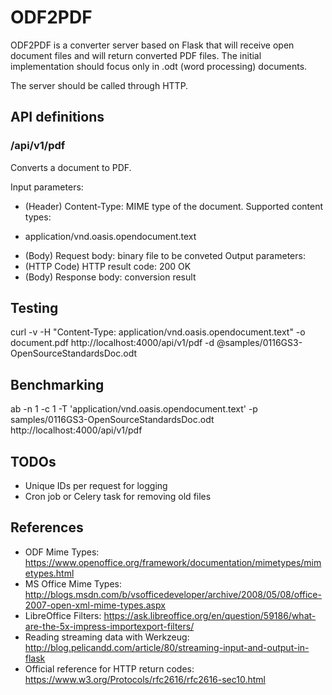 # ODF2PDF

ODF2PDF is a converter server based on Flask that will receive open document files
and will return converted PDF files. The initial implementation should focus
only in .odt (word processing) documents. 

The server should be called through HTTP.

## API definitions

###  /api/v1/pdf

Converts a document to PDF.

Input parameters:
- (Header) Content-Type: MIME type of the document. Supported content types:
* application/vnd.oasis.opendocument.text
- (Body) Request body: binary file to be conveted
Output parameters:
- (HTTP Code) HTTP result code: 200 OK
- (Body) Response body: conversion result

## Testing

curl -v -H "Content-Type: application/vnd.oasis.opendocument.text" -o document.pdf http://localhost:4000/api/v1/pdf -d @samples/0116GS3-OpenSourceStandardsDoc.odt

## Benchmarking

ab -n 1 -c 1 -T 'application/vnd.oasis.opendocument.text' -p samples/0116GS3-OpenSourceStandardsDoc.odt http://localhost:4000/api/v1/pdf

## TODOs

* Unique IDs per request for logging
* Cron job or Celery task for removing old files

## References

* ODF Mime Types: https://www.openoffice.org/framework/documentation/mimetypes/mimetypes.html
* MS Office Mime Types: http://blogs.msdn.com/b/vsofficedeveloper/archive/2008/05/08/office-2007-open-xml-mime-types.aspx
* LibreOffice Filters: https://ask.libreoffice.org/en/question/59186/what-are-the-5x-impress-importexport-filters/
* Reading streaming data with Werkzeug: http://blog.pelicandd.com/article/80/streaming-input-and-output-in-flask
* Official reference for HTTP return codes: https://www.w3.org/Protocols/rfc2616/rfc2616-sec10.html


